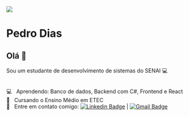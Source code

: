 <img width="auto" src="https://github.com/tgmarinho/tgmarinho/blob/master/banner.png">


# Pedro Dias

## Olá 👋
Sou um estudante de desenvolvimento de sistemas do SENAI :computer:

 <br/> :computer: &nbsp; Aprendendo: Banco de dados, Backend com C#, Frontend e React
 <br/> 💬  &nbsp; Cursando o Ensino Médio em ETEC
 <br/> :email: &nbsp; Entre em contato comigo: [![Linkedin Badge](https://img.shields.io/badge/-ThiagoMarinho-blue?style=flat-square&logo=Linkedin&logoColor=white&link=https://www.linkedin.com/in/tgmarinho/)](https://www.linkedin.com/in/tgmarinho/) 
| 
[![Gmail Badge](https://img.shields.io/badge/-tgmarinho@gmail.com-c14438?style=flat-square&logo=Gmail&logoColor=white&link=mailto:tgmarinho@gmail.com)](mailto:tgmarinho@gmail.com)
